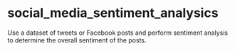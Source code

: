 # social_media_sentiment_analysics
Use a dataset of tweets or Facebook posts and perform sentiment analysis to determine the overall sentiment of the posts.
